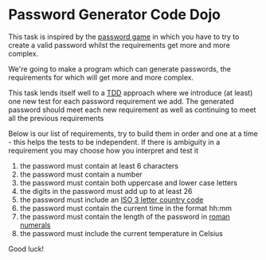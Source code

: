 # Password Generator Code Dojo

This task is inspired by the [password game](https://neal.fun/password-game/) in which you have to try to create a valid password whilst the requirements get more and more complex.

We're going to make a program which can generate passwords, the requirements for which will get more and more complex.

This task lends itself well to a [TDD](https://martinfowler.com/bliki/TestDrivenDevelopment.html) approach where we introduce (at least) one new test for each password requirement we add. 
The generated password should meet each new requirement as well as continuing to meet all the previous requirements

Below is our list of requirements, try to build them in order and one at a time - this helps the tests to be independent. 
If there is ambiguity in a requirement you may choose how you interpret and test it

1. the password must contain at least 6 characters
2. the password must contain a number
3. the password must contain both uppercase and lower case letters
4. the digits in the password must add up to at least 26
5. the password must include an [ISO 3 letter country code](https://github.com/lukes/ISO-3166-Countries-with-Regional-Codes/blob/master/all/all.csv)
6. the password must contain the current time in the format hh:mm
7. the password must contain the length of the password in [roman numerals](https://romannumerals.guide/chart)
8. the password must include the current temperature in Celsius

Good luck!
